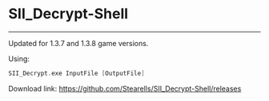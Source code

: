 # SII_Decrypt-Shell
-------------------------
Updated for 1.3.7 and 1.3.8 game versions.

Using:
```cpp
SII_Decrypt.exe InputFile [OutputFile]
```

Download link: https://github.com/Stearells/SII_Decrypt-Shell/releases
